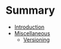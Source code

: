 # Summary

- [Introduction](index.md)
- [Miscellaneous](misc/index.md)
  - [Versioning](misc/versioning.md)

